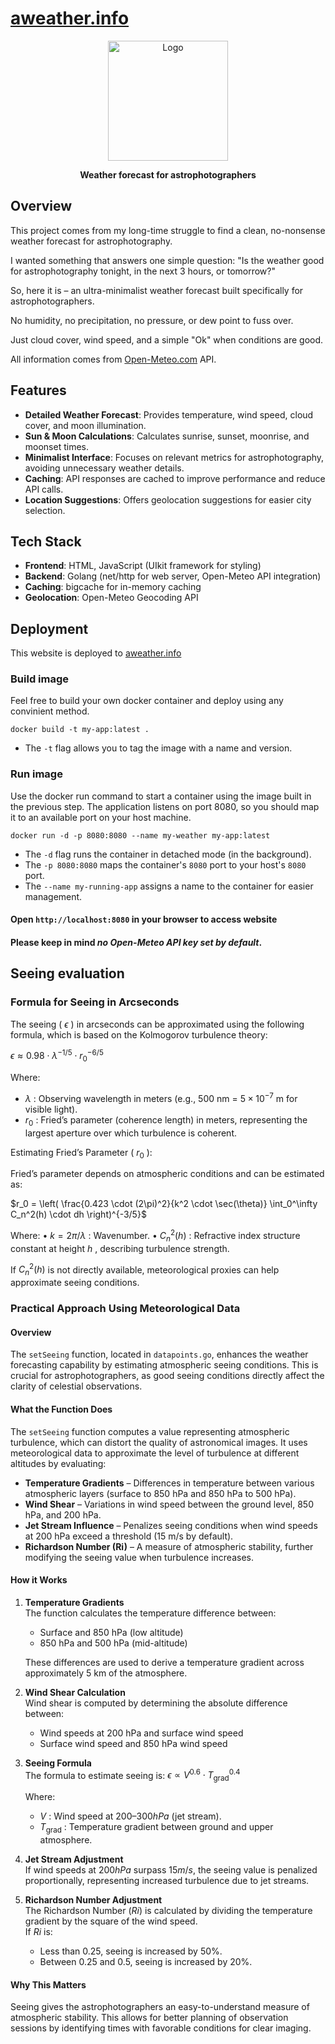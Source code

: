 # [aweather.info](https://aweather.info)

<p align="center">
  <img src="https://github.com/shuienko/aweather.info/blob/main/src/static/favicon-192x192.png?raw=true" alt="Logo" width="192"/>
</p>

<p align="center">
    <b>Weather forecast for astrophotographers</b>
</p>


## Overview

This project comes from my long-time struggle to find a clean, no-nonsense weather forecast for astrophotography.

I wanted something that answers one simple question: "Is the weather good for astrophotography tonight, in the next 3 hours, or tomorrow?"

So, here it is – an ultra-minimalist weather forecast built specifically for astrophotographers. 

No humidity, no precipitation, no pressure, or dew point to fuss over.

Just cloud cover, wind speed, and a simple "Ok" when conditions are good.

All information comes from [Open-Meteo.com](https://open-meteo.com/) API.

## Features
- **Detailed Weather Forecast**: Provides temperature, wind speed, cloud cover, and moon illumination.
- **Sun & Moon Calculations**: Calculates sunrise, sunset, moonrise, and moonset times.
- **Minimalist Interface**: Focuses on relevant metrics for astrophotography, avoiding unnecessary weather details.
- **Caching**: API responses are cached to improve performance and reduce API calls.
- **Location Suggestions**: Offers geolocation suggestions for easier city selection.

## Tech Stack
- **Frontend**: HTML, JavaScript (UIkit framework for styling)
- **Backend**: Golang (net/http for web server, Open-Meteo API integration)
- **Caching**: bigcache for in-memory caching
- **Geolocation**: Open-Meteo Geocoding API

## Deployment
This website is deployed to [aweather.info](https://aweather.info)

### Build image
Feel free to build your own docker container and deploy using any convinient method.
```
docker build -t my-app:latest .
```
* The `-t` flag allows you to tag the image with a name and version.

### Run image
Use the docker run command to start a container using the image built in the previous step. The application listens on port 8080, so you should map it to an available port on your host machine.
```
docker run -d -p 8080:8080 --name my-weather my-app:latest
```
* The `-d` flag runs the container in detached mode (in the background).
* The `-p 8080:8080` maps the container's `8080` port to your host's `8080` port.
* The `--name my-running-app` assigns a name to the container for easier management.

#### Open `http://localhost:8080` in your browser to access website

#### Please keep in mind _no Open-Meteo API key set by default_.

## Seeing evaluation

### Formula for Seeing in Arcseconds

The seeing ( $\epsilon$ ) in arcseconds can be approximated using the following formula, which is based on the Kolmogorov turbulence theory:


$\epsilon \approx 0.98 \cdot \lambda^{-1/5} \cdot r_0^{-6/5}$


Where:
* $\lambda$ : Observing wavelength in meters (e.g., 500 nm =  $5 \times 10^{-7}$  m for visible light).
* $r_0$ : Fried’s parameter (coherence length) in meters, representing the largest aperture over which turbulence is coherent.

Estimating Fried’s Parameter ( $r_0$ ):

Fried’s parameter depends on atmospheric conditions and can be estimated as:

$r_0 = \left( \frac{0.423 \cdot (2\pi)^2}{k^2 \cdot \sec(\theta)} \int_0^\infty C_n^2(h) \cdot dh \right)^{-3/5}$


Where:
	•	 $k = 2\pi / \lambda$ : Wavenumber.
	•	 $C_n^2(h)$ : Refractive index structure constant at height  $h$ , describing turbulence strength.

If $C_n^2(h)$  is not directly available, meteorological proxies can help approximate seeing conditions.

### Practical Approach Using Meteorological Data

#### Overview
The `setSeeing` function, located in `datapoints.go`, enhances the weather forecasting capability by estimating atmospheric seeing conditions. This is crucial for astrophotographers, as good seeing conditions directly affect the clarity of celestial observations.

#### What the Function Does
The `setSeeing` function computes a value representing atmospheric turbulence, which can distort the quality of astronomical images. It uses meteorological data to approximate the level of turbulence at different altitudes by evaluating:

- **Temperature Gradients** – Differences in temperature between various atmospheric layers (surface to 850 hPa and 850 hPa to 500 hPa).
- **Wind Shear** – Variations in wind speed between the ground level, 850 hPa, and 200 hPa.
- **Jet Stream Influence** – Penalizes seeing conditions when wind speeds at 200 hPa exceed a threshold (15 m/s by default).
- **Richardson Number (Ri)** – A measure of atmospheric stability, further modifying the seeing value when turbulence increases.

#### How it Works
1. **Temperature Gradients**  
   The function calculates the temperature difference between:
   - Surface and 850 hPa (low altitude)
   - 850 hPa and 500 hPa (mid-altitude)

   These differences are used to derive a temperature gradient across approximately 5 km of the atmosphere.

2. **Wind Shear Calculation**  
   Wind shear is computed by determining the absolute difference between:
   - Wind speeds at 200 hPa and surface wind speed
   - Surface wind speed and 850 hPa wind speed

3. **Seeing Formula**  
   The formula to estimate seeing is:   $\epsilon \propto V^{0.6} \cdot T_{\text{grad}}^{0.4}$
    
    Where:
    * $V$ : Wind speed at $200–300 hPa$ (jet stream).
    * $T_{\text{grad}}$ : Temperature gradient between ground and upper atmosphere.
4. **Jet Stream Adjustment**  
   If wind speeds at $200 hPa$ surpass $15 m/s$, the seeing value is penalized proportionally, representing increased turbulence due to jet streams.

5. **Richardson Number Adjustment**  
   The Richardson Number ($Ri$) is calculated by dividing the temperature gradient by the square of the wind speed.  
   If $Ri$ is:
   - Less than 0.25, seeing is increased by 50%.
   - Between 0.25 and 0.5, seeing is increased by 20%.

#### Why This Matters
 Seeing gives the astrophotographers an easy-to-understand measure of atmospheric stability. This allows for better planning of observation sessions by identifying times with favorable conditions for clear imaging.
